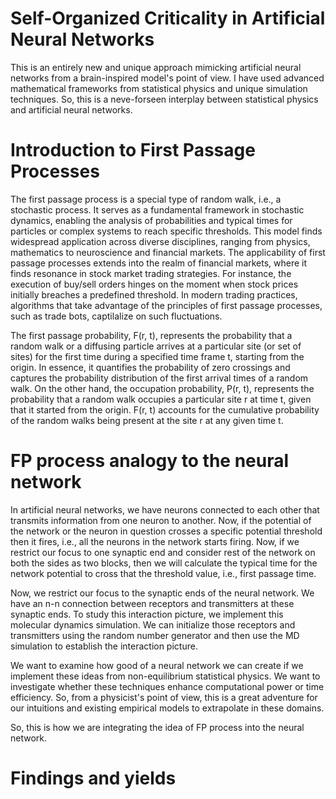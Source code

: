 # Self-Organized Criticality in Artificial Neural Networks 
This is an entirely new and unique approach mimicking artificial neural networks from a brain-inspired model's point of view. I have used advanced mathematical frameworks from statistical physics and unique simulation techniques. So, this is a neve-forseen interplay between statistical physics and artificial neural networks.

# Introduction to First Passage Processes
The first passage process is a special type of random walk, i.e., a stochastic process. It serves as a fundamental framework in stochastic dynamics, enabling the analysis of probabilities and typical times for particles or complex systems to reach specific thresholds. This model finds widespread application across diverse disciplines, ranging from physics, mathematics to neuroscience and financial markets. The applicability of first passage processes extends into the realm of financial markets, where it finds resonance in stock market trading strategies. For instance, the execution of buy/sell orders hinges on the moment when stock prices initially breaches a predefined threshold. In modern trading practices, algorithms that take advantage of the principles of first passage processes, such as trade bots, captilalize on such fluctuations. 

The first passage probability, F(r, t), represents the probability that a random walk or a diffusing particle arrives at a particular site (or set of sites) for the first time during a specified time frame t, starting from the origin. In essence, it quantifies the probability of zero crossings and captures the probability distribution of the first arrival times of a random walk. On the other hand, the occupation probability, P(r, t), represents the probability that a random walk occupies a particular site r at time t, given that it started from the origin. F(r, t) accounts for the cumulative probability of the random walks being present at the site r at any given time t.

# FP process analogy to the neural network 
In artificial neural networks, we have neurons connected to each other that transmits information from one neuron to another. Now, if the potential of the network or the neuron in question crosses a specific potential threshold then it fires, i.e., all the neurons in the network starts firing. Now, if we restrict our focus to one synaptic end and consider rest of the network on both the sides as two blocks, then we will calculate the typical time for the network potential to cross that the threshold value, i.e., first passage time. 

Now, we restrict our focus to the synaptic ends of the neural network. We have an n-n connection between receptors and transmitters at these synaptic ends. To study this interaction picture, we implement this molecular dynamics simulation. We can initialize those receptors and transmitters using the random number generator and then use the MD simulation to establish the interaction picture. 

We want to examine how good of a neural network we can create if we implement these ideas from non-equilibrium statistical physics. We want to investigate whether these techniques enhance computational power or time efficiency. So, from a physicist's point of view, this is a great adventure for our intuitions and existing empirical models to extrapolate in these domains.

So, this is how we are integrating the idea of FP process into the neural network.

# Findings and yields
